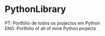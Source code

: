 # PythonLibrary
PT:   Portfólio de todos os projectos em Python<br>
ENG:  Portfolio of all of mine Python projects<br>
